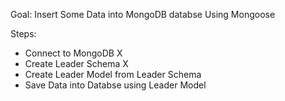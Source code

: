 Goal: Insert Some Data into MongoDB databse Using Mongoose

Steps:

- Connect to MongoDB X
- Create Leader Schema X
- Create Leader Model from Leader Schema
- Save Data into Databse using Leader Model
